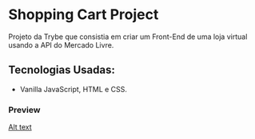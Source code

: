 # Shopping Cart Project

Projeto da Trybe que consistia em criar um Front-End de uma loja virtual usando a API do Mercado Livre.

## Tecnologias Usadas:
- Vanilla JavaScript, HTML e CSS.

### Preview

[Alt text](images/preview-sjopping-cart.png)